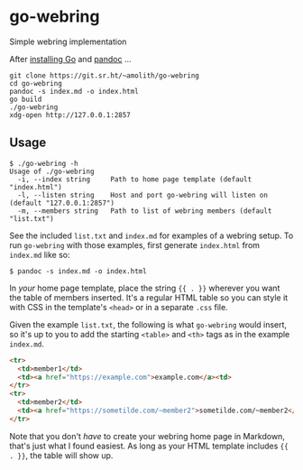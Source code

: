 <!--
SPDX-FileCopyrightText: 2021 Amolith <amolith@secluded.site>

SPDX-License-Identifier: CC0-1.0
-->

# go-webring
Simple webring implementation

After [installing Go](https://go.dev/dl/) and [pandoc](https://pandoc.org/) …
``` shell
git clone https://git.sr.ht/~amolith/go-webring
cd go-webring
pandoc -s index.md -o index.html
go build
./go-webring
xdg-open http://127.0.0.1:2857
```

## Usage

``` text
$ ./go-webring -h
Usage of ./go-webring
  -i, --index string     Path to home page template (default "index.html")
  -l, --listen string    Host and port go-webring will listen on (default "127.0.0.1:2857")
  -m, --members string   Path to list of webring members (default "list.txt")
```

See the included `list.txt` and `index.md` for examples of a webring setup. To
run `go-webring` with those examples, first generate `index.html` from
`index.md` like so:

``` shell
$ pandoc -s index.md -o index.html
```

In *your* home page template, place the string `{{ . }}` wherever you want the
table of members inserted. It's a regular HTML table so you can style it with
CSS in the template's `<head>` or in a separate `.css` file.

Given the example `list.txt`, the following is what `go-webring` would insert,
so it's up to you to add the starting `<table>` and `<th>` tags as in the
example `index.md`.

``` html
<tr>
  <td>member1</td>
  <td><a href="https://example.com">example.com</a><td>
</tr>
<tr>
  <td>member2</td>
  <td><a href="https://sometilde.com/~member2">sometilde.com/~member2</a><td>
</tr>
```

Note that you don't *have* to create your webring home page in Markdown, that's
just what I found easiest. As long as your HTML template includes `{{ . }}`, the
table will show up.
